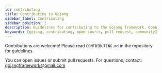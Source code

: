 ```yaml
---
id: contributing
title: Contributing to Gojang
sidebar_label: Contributing
sidebar_position: 2
description: Guidelines for contributing to the Gojang framework. Open issues, submit PRs, and join the community.
keywords: [gojang, contributing, open source, pull request, community]
---
```


Contributions are welcome! Please read `CONTRIBUTING.md` in the repository for guidelines.

You can open issues or submit pull requests. For questions, contact: gojangframework@gmail.com
